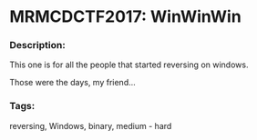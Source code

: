 # MRMCDCTF2017: WinWinWin

### Description:
This one is for all the people that started reversing on windows.

Those were the days, my friend...

### Tags:
reversing, Windows, binary, medium - hard
